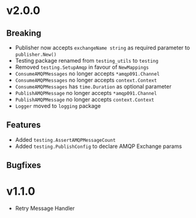 # v2.0.0

## Breaking

* Publisher now accepts `exchangeName string` as required parameter to `publisher.New()`
* Testing package renamed from `testing_utils` to `testing`
* Removed `testing.SetupAmqp` in favour of `NewMappings`
* `ConsumeAMQPMessages` no longer accepts `*amqp091.Channel`
* `ConsumeAMQPMessages` no longer accepts `context.Context`
* `ConsumeAMQPMessages` has `time.Duration` as optional parameter
* `PublishAMQPMessage` no longer accepts `*amqp091.Channel`
* `PublishAMQPMessage` no longer accepts `context.Context`
* `Logger` moved to `logging` package

## Features

* Added `testing.AssertAMQPMessageCount`
* Added `testing.PublishConfig` to declare AMQP Exchange params

## Bugfixes

# v1.1.0

* Retry Message Handler